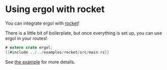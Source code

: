 # Using ergol with rocket

You can integrate ergol with [rocket](https://crates.io/crates/rocket)!

There is a little bit of boilerplate, but once everything is set up, you can use ergol in your
routes!

```rust
# extern crate ergol;
{{#include ../../examples/rocket/src/main.rs}}
```

See [the example](https://github.com/polymny/ergol/blob/dev/example/src/rocket.rs) for more
details.
